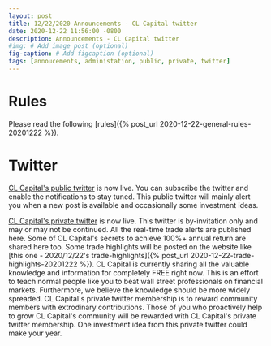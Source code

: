```yaml
---
layout: post
title: 12/22/2020 Announcements - CL Capital twitter
date: 2020-12-22 11:56:00 -0800
description: Announcements - CL Capital twitter
#img: # Add image post (optional)
fig-caption: # Add figcaption (optional)
tags: [annoucements, administation, public, private, twitter]
---
```


# Rules
Please read the following [rules]({% post_url 2020-12-22-general-rules-20201222 %}).

# Twitter
[CL Capital's public twitter](https://twitter.com/RealCLCapital) is now live. You can subscribe the twitter and enable the notifications to stay tuned.
This public twitter will mainly alert you when a new post is available and occasionally some investment ideas.

[CL Capital's private twitter](https://twitter.com/CLCapPrivate) is now live. This twitter is by-invitation only and may or may not be continued.
All the real-time trade alerts are published here. Some of CL Capital's secrets to achieve 100%+ annual return are shared here too.
Some trade highlights will be posted on the website like [this one - 2020/12/22's trade-highlights]({% post_url 2020-12-22-trade-highlights-20201222 %}).
CL Capital is currently sharing all the valuable knowledge and information for completely FREE right now. This is an effort to teach normal people like you to beat wall street professionals on financial markets.
Furthermore, we believe the knowledge should be more widely spreaded. CL Capital's private twitter membership is to reward community members with extrodinary contributions. 
Those of you who proactively help to grow CL Capital's community will be rewarded with CL Capital's private twitter membership. One investment idea from this private twitter could make your year.